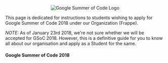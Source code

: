 <div align="center">
  <img src="http://i.imgur.com/mu6FKzO.png" alt="Google Summer of Code Logo"/>
</div>

This page is dedicated for instructions to students wishing to apply for Google Summer of Code 2018 under our Organization (Frappe).

*NOTE:* As of January 23rd 2018, we're not sure whether we will be accepted for GSoC 2018. However, this is a definitive guide for you to know all about our organisation and apply as a Student for the same.

#### Google Summer of Code 2018